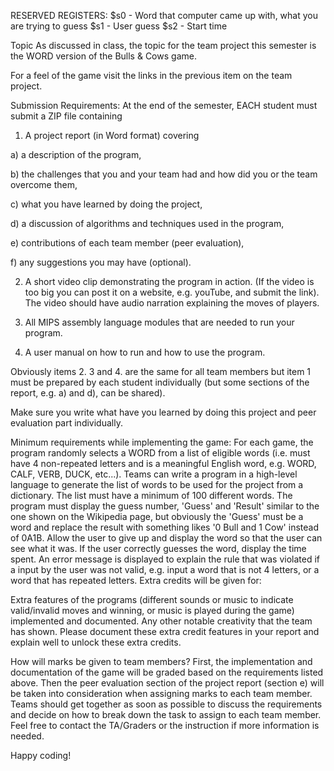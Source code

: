 RESERVED REGISTERS:
	$s0 - Word that computer came up with, what you are trying to guess
	$s1 - User guess
	$s2 - Start time

Topic
As discussed in class, the topic for the team project this semester is the WORD version of the Bulls & Cows game.

For a feel of the game visit the links in the previous item on the team project.   

Submission Requirements:
At the end of the semester, EACH student must submit a ZIP file containing

1. A project report (in Word format) covering

a) a description of the program,

b) the challenges that you and your team had  and how did you or the team overcome them,

c) what you have learned by doing the project,

d) a discussion of algorithms and techniques used in the program,

e) contributions of each team member (peer evaluation), 

f) any suggestions you may have (optional).

2. A short video clip demonstrating the program in action. (If the video is too big you can post it on a website, e.g. youTube, and submit the link). The video should have audio narration explaining the moves of players.

3. All MIPS assembly language modules that are needed to run your program.

4. A user manual on how to run and how to use the program.

Obviously items 2. 3 and 4. are the same for all team members but item 1 must be prepared by each student individually (but some sections of the report, e.g. a) and d), can be shared).

Make sure you write what have you learned by doing this project and peer evaluation part individually.

Minimum requirements while implementing the game:
For each game, the program randomly selects a WORD from a list of eligible words (i.e. must have 4 non-repeated letters and is a meaningful English word, e.g. WORD, CALF, VERB, DUCK, etc...). Teams can write a program in a high-level language to generate the list of words to be used for the project from a dictionary. The list must have a minimum of 100 different words. 
The program must display the guess number, 'Guess' and 'Result' similar to the one shown on the Wikipedia page, but obviously the 'Guess' must be a word and replace the result with something likes '0 Bull and 1 Cow' instead of 0A1B. 
Allow the user to give up and display the word so that the user can see what it was.
If the user correctly guesses the word, display the time spent.
An error message is displayed to explain the rule that was violated if a input by the user was not valid, e.g. input a word that is not 4 letters, or a word that has repeated letters.
Extra credits will be given for:

Extra features of the programs (different sounds or music to indicate valid/invalid moves and winning, or music is played during the game) implemented and documented.
Any other notable creativity that the team has shown.
Please document these extra credit features in your report and explain well to unlock these extra credits.

How will marks be given to team members?
First, the implementation and documentation of the game will be graded based on the requirements listed above.
Then the peer evaluation section of the project report (section e) will be taken into consideration when assigning marks to each team member. 
Teams should get together as soon as possible to discuss the requirements and decide on how to break down the task to assign to each team member. Feel free to contact the TA/Graders or the instruction if more information is needed.

Happy coding!
